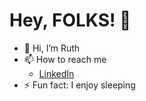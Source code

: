 # Hey, FOLKS! 👋

- :dizzy: Hi, I’m Ruth 
- 📫 How to reach me
  - [LinkedIn](https://www.linkedin.com/in/ruth-johana-hutagalung/)
- ⚡ Fun fact: I enjoy sleeping

